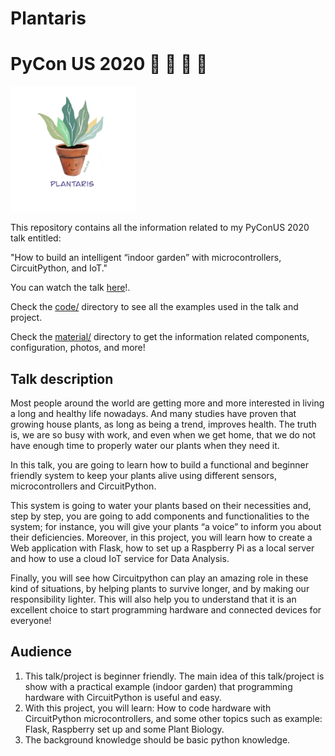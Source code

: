 # Plantaris
# PyCon US 2020 :herb: :seedling: :yellow_heart: 🐍

<img src="code/static/img/plantaris.jpg" width="200px"/>

This repository contains all the information related to my PyConUS 2020
talk entitled:

"How to build an intelligent “indoor garden” with microcontrollers,
CircuitPython, and IoT."

You can watch the talk [here](https://youtu.be/8STo1-rRV1E)!.

Check the [code/](code/) directory to see all the examples used in the talk
and project.

Check the [material/](material/) directory to get the information related
components, configuration, photos, and more!

## Talk description

Most people around the world are getting more and more interested in living a
long and healthy life nowadays. And many studies have proven that growing
house plants, as long as being a trend, improves health.
The truth is, we are so busy with work, and even when we get home, that we do
not have enough time to properly water our plants when they need it.

In this talk, you are going to learn how to build a functional and beginner
friendly system to keep your plants alive using different sensors,
microcontrollers and CircuitPython.

This system is going to water your plants based on their necessities and,
step by step, you are going to add components and functionalities to the
system; for instance, you will give your plants “a voice” to inform you
about their deficiencies.
Moreover, in this project, you will learn how to create a Web application
with Flask, how to set up a Raspberry Pi as a local server and how to use a
cloud IoT service for Data Analysis.

Finally, you will see how Circuitpython can play an amazing role in these
kind of situations, by helping plants to survive longer, and by making our
responsibility lighter.
This will also help you to understand that it is an excellent choice to start
programming hardware and connected devices for everyone!

## Audience 
1. This talk/project is beginner friendly. The main idea of this talk/project
   is show with a practical example (indoor garden) that programming hardware
   with CircuitPython is useful and easy.
2. With this project, you will learn: How to code hardware with CircuitPython
   microcontrollers, and some other topics such as example: Flask, Raspberry
   set up and some Plant Biology.
3. The background knowledge should be basic python knowledge.
